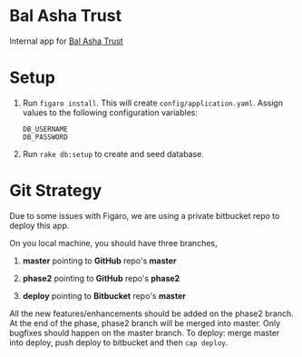 Bal Asha Trust
=============

Internal app for [Bal Asha Trust](http://balashatrust.org/)


Setup
=============
1.  Run `figaro install`. This will create `config/application.yaml`.
    Assign values to the following configuration variables:

    ```
    DB_USERNAME
    DB_PASSWORD
    ```

2.  Run `rake db:setup` to create and seed database.


Git Strategy
=============

Due to some issues with Figaro, we are using a private bitbucket repo to deploy this app.

On you local machine, you should have three branches,

1. **master** pointing to **GitHub** repo's **master**

2. **phase2** pointing to **GitHub** repo's **phase2**

3. **deploy** pointing to **Bitbucket** repo's **master**

All the new features/enhancements should be added on the phase2 branch. At the end of the phase, phase2 branch will be merged into master. Only bugfixes should happen on the master branch. To deploy: merge master into deploy, push deploy to bitbucket and then `cap deploy`.